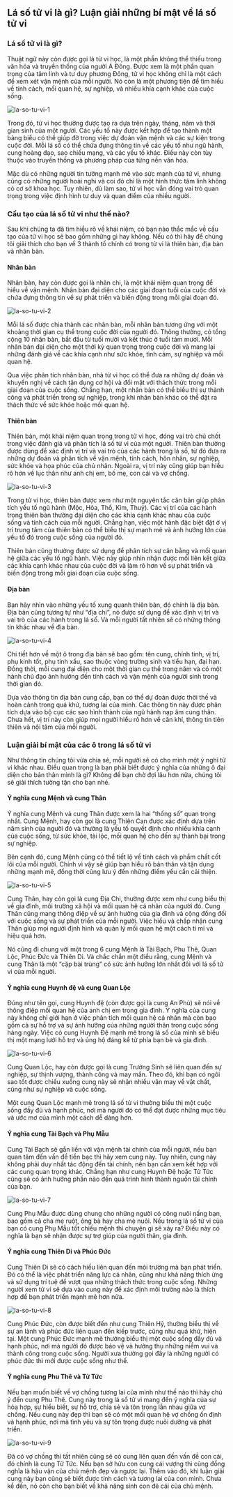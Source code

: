 ## Lá số tử vi là gì? Luận giải những bí mật về lá số tử vi

### Lá số tử vi là gì?

Thuật ngữ này còn được gọi là tử vi học, là một phần không thể thiếu trong văn hóa và truyền thống của người Á Đông. Được xem là một phần quan trọng của tâm linh và tư duy phương Đông, tử vi học không chỉ là một cách để xem xét vận mệnh của mỗi người. Nó còn là một phương tiện để tìm hiểu về tính cách, mối quan hệ, sự nghiệp, và nhiều khía cạnh khác của cuộc sống.

![la-so-tu-vi-1](la-so-tu-vi-1)

Trong đó, tử vi học thường được tạo ra dựa trên ngày, tháng, năm và thời gian sinh của một người. Các yếu tố này được kết hợp để tạo thành một bảng biểu có thể giúp đỡ trong việc dự đoán vận mệnh và các sự kiện trong cuộc đời. Mỗi lá số có thể chứa đựng thông tin về các yếu tố như ngũ hành, cung hoàng đạo, sao chiếu mạng, và các yếu tố khác. Điều này còn tùy thuộc vào truyền thống và phương pháp của từng nền văn hóa.

Mặc dù có những người tin tưởng mạnh mẽ vào sức mạnh của tử vi, nhưng cũng có những người hoài nghi và coi đó chỉ là một hình thức tâm linh không có cơ sở khoa học. Tuy nhiên, dù làm sao, tử vi học vẫn đóng vai trò quan trọng trong việc định hình tư duy và quan điểm của nhiều người.

### Cấu tạo của lá số tử vi như thế nào?

Sau khi chúng ta đã tìm hiểu rõ về khái niệm, có bạn nào thắc mắc về cấu tạo của tử vi học sẽ bao gồm những gì hay không. Nếu có thì hãy để chúng tôi giải thích cho bạn về 3 thành tố chính có trong tử vi là thiên bàn, địa bàn và nhân bàn.

#### Nhân bàn

Nhân bàn, hay còn được gọi là nhân chi, là một khái niệm quan trọng để hiểu về vận mệnh. Nhân bàn đại diện cho các giai đoạn tuổi của cuộc đời và chứa đựng thông tin về sự phát triển và biến động trong mỗi giai đoạn đó.

![la-so-tu-vi-2](la-so-tu-vi-2)

Mỗi lá số được chia thành các nhân bàn, mỗi nhân bàn tương ứng với một khoảng thời gian cụ thể trong cuộc đời của người đó. Thông thường, có tổng cộng 10 nhân bàn, bắt đầu từ tuổi mười và kết thúc ở tuổi tám mươi. Mỗi nhân bàn đại diện cho một thời kỳ quan trọng trong cuộc đời và mang lại những đánh giá về các khía cạnh như sức khỏe, tình cảm, sự nghiệp và mối quan hệ.

Qua việc phân tích nhân bàn, nhà tử vi học có thể đưa ra những dự đoán và khuyến nghị về cách tận dụng cơ hội và đối mặt với thách thức trong mỗi giai đoạn của cuộc sống. Chẳng hạn, một nhân bàn có thể biểu thị sự thành công và phát triển trong sự nghiệp, trong khi nhân bàn khác có thể đặt ra thách thức về sức khỏe hoặc mối quan hệ.

#### Thiên bàn

Thiên bàn, một khái niệm quan trọng trong tử vi học, đóng vai trò chủ chốt trong việc đánh giá và phân tích lá số tử vi của một người. Thiên bàn thường được dùng để xác định vị trí và vai trò của các hành trong lá số, từ đó đưa ra những dự đoán và phân tích về vận mệnh, tính cách, hôn nhân, sự nghiệp, sức khỏe và họa phúc của chủ nhân. Ngoài ra, vị trí này cũng giúp bạn hiểu rõ hơn về lục thân như anh chị em, bố mẹ, con cái và vợ chồng.

![la-so-tu-vi-3](la-so-tu-vi-3)

Trong tử vi học, thiên bàn được xem như một nguyên tắc căn bản giúp phân tích yếu tố ngũ hành (Mộc, Hỏa, Thổ, Kim, Thuỷ). Các vị trí của các hành trong thiên bàn thường đại diện cho các khía cạnh khác nhau của cuộc sống và tính cách của mỗi người. Chẳng hạn, việc một hành đặc biệt đặt ở vị trí trung tâm của thiên bàn có thể biểu thị sự mạnh mẽ và ảnh hưởng lớn của yếu tố đó trong cuộc sống của người đó.

Thiên bàn cũng thường được sử dụng để phân tích sự cân bằng và mối quan hệ giữa các yếu tố ngũ hành. Việc này giúp nhìn nhận được mối liên kết giữa các khía cạnh khác nhau của cuộc đời và làm rõ hơn về sự phát triển và biến động trong mỗi giai đoạn của cuộc sống.

#### Địa bàn

Bạn hãy nhìn vào những yếu tố xung quanh thiên bàn, đó chính là địa bàn. Địa bàn cũng tương tự như “địa chỉ”, nó được sử dụng để xác định vị trí và vai trò của các hành trong lá số. Và mỗi người tất nhiên sẽ có những thông tin khác nhau về địa bàn.

![la-so-tu-vi-4](la-so-tu-vi-4)

Chi tiết hơn về một ô trong địa bàn sẽ bao gồm: tên cung, chính tinh, vị trí, phụ kinh tốt, phụ tinh xấu, sao thuộc vòng trường sinh và tiểu hạn, đại hạn. Đồng thời, mỗi cung đại diện cho một thời gian cụ thể trong năm và có một hành chủ đạo ảnh hưởng đến tính cách và vận mệnh của người sinh trong thời gian đó.

Dựa vào thông tin địa bàn cung cấp, bạn có thể dự đoán được thời thế và hoàn cảnh trong quá khứ, tương lai của mình. Các thông tin này được phân tích dựa vào bộ cục các sao hình thành của ngũ hành nạp âm cung thân. Chưa hết, vị trí này còn giúp mọi người hiểu rõ hơn về căn khí, thông tin tiên thiên và nội tâm của mỗi người.

### Luận giải bí mật của các ô trong lá số tử vi

Như thông tin chúng tôi vừa chia sẻ, mỗi người sẽ có cho mình một ý nghĩ tử vi khác nhau. Điều quan trọng là bạn phải biết được ý nghĩa của những ô đại diện cho bản thân mình là gì? Không để bạn chờ đợi lâu hơn nữa, chúng tôi sẽ giải thích tường tận cho bạn nhé.

#### Ý nghĩa cung Mệnh và cung Thân

Ý nghĩa cung Mệnh và cung Thân được xem là hai “thống số” quan trọng nhất. Cung Mệnh, hay còn gọi là cung Thiên Can được xác định dựa trên năm sinh của người đó và thường là yếu tố quyết định cho nhiều khía cạnh của cuộc sống, từ sức khỏe, tài lộc, mối quan hệ cho đến sự thành bại trong sự nghiệp.

Bên cạnh đó, cung Mệnh cũng có thể tiết lộ về tính cách và phẩm chất cốt lõi của mỗi người. Chính vì vậy sẽ giúp bạn hiểu rõ bản thân và tận dụng những mạnh mẽ, đồng thời cũng lưu ý đến những điểm yếu cần cải thiện.

![la-so-tu-vi-5](la-so-tu-vi-5)

Cung Thân, hay còn gọi là cung Địa Chi, thường được xem như cung biểu thị về gia đình, môi trường xã hội và mối quan hệ cá nhân của người đó. Cung Thân cũng mang thông điệp về sự ảnh hưởng của gia đình và cộng đồng đối với cuộc sống và sự phát triển của mỗi người. Việc hiểu và chấp nhận cung Thân giúp mọi người định hình và quản lý mối quan hệ một cách tỉ mỉ và hiệu quả hơn.

Nó cũng đi chung với một trong 6 cung Mệnh là Tài Bạch, Phu Thê, Quan Lộc, Phúc Đức và Thiên Di. Và chắc chắn một điều rằng, cung Mệnh và cung Thân là một “cặp bài trùng” có sức ảnh hưởng lớn nhất đối với lá số tử vi của mỗi người.

#### Ý nghĩa cung Huynh đệ và cung Quan Lộc

Đúng như tên gọi, cung Huynh đệ (còn được gọi là cung An Phù) sẽ nói về thông điệp mối quan hệ của anh chị em trong gia đình. Ý nghĩa của cung này không chỉ giới hạn ở việc phân tích mối quan hệ cá nhân mà còn bao gồm cả sự hỗ trợ và sự ảnh hưởng của những người thân trong cuộc sống hàng ngày. Việc có cung Huynh Đệ mạnh mẽ trong lá số của mình sẽ biểu thị một mạng lưới hỗ trợ và ủng hộ đáng kể từ phía bạn bè và gia đình.

![la-so-tu-vi-6](la-so-tu-vi-6)

Cung Quan Lộc, hay còn được gọi là cung Trường Sinh sẽ liên quan đến sự nghiệp, sự thịnh vượng, thành công và may mắn. Theo đó, khi bạn có ngôi sao tốt được chiếu xuống cung này sẽ nhận nhiều vận may về vật chất, cũng như sự nghiệp và cuộc sống.

Một cung Quan Lộc mạnh mẽ trong lá số tử vi thường biểu thị một cuộc sống đầy đủ và hạnh phúc, nơi mà người đó có thể đạt được những mục tiêu và ước mơ của mình một cách dễ dàng hơn.

#### Ý nghĩa cung Tài Bạch và Phụ Mẫu

Cung Tài Bạch sẽ gắn liền với vận mệnh tài chính của mỗi người, nếu bạn quan tâm đến vấn đề tiền bạc thì hãy xem cung này. Tuy nhiên, cung này không phải duy nhất tác động đến tài chính, nên bạn cần xem kết hợp với các cung quan trọng khác. Chẳng hạn như cung Huynh Đệ hoặc Tử Tức cũng sẽ có ảnh hưởng phần nào đến quá trình hình thành nguồn tài chính của bạn.

![la-so-tu-vi-7](la-so-tu-vi-7)

Cung Phụ Mẫu được dùng chung cho những người có công nuôi nấng bạn, bao gồm cả cha mẹ ruột, ông bà hay cha mẹ nuôi. Nếu trong lá số tử vi của bạn có cung Phụ Mẫu tốt chiếu mệnh thì chuyện gì sẽ xảy ra? Điều này có nghĩa là bạn sẽ nhận được sự trợ giúp của người thân, gia đình.

#### Ý nghĩa cung Thiên Di và Phúc Đức

Cung Thiên Di sẽ có cách hiểu liên quan đến môi trường mà bạn phát triển. Đó có thể là việc phát triển năng lực cá nhân, cũng như khả năng thích ứng và sử dụng trí tuệ để vượt qua những thách thức trong cuộc sống. Những người xem tử vi sẽ dựa vào cung này để xác định môi trường nào là thích hợp để bạn phát triển mạnh mẽ hơn nữa.

![la-so-tu-vi-8](la-so-tu-vi-8)

Cung Phúc Đức, còn được biết đến như cung Thiên Hỷ, thường biểu thị về sự an lành và phúc đức liên quan đến kiếp trước, cũng như quá khứ, hiện tại. Một cung Phúc Đức mạnh mẽ thường biểu thị một cuộc sống đầy đủ và hạnh phúc, nơi mà người đó được bảo vệ và hưởng thụ những niềm vui và thành công trong cuộc sống. Người xưa thường gọi đây là những người có phúc đức thì mới được cuộc sống như thế.

#### Ý nghĩa cung Phu Thê và Tử Tức

Nếu bạn muốn biết về vợ chồng tương lai của mình như thế nào thì hãy chú ý đến cung Phu Thê. Cung này trong lá số tử vi mang đến ý nghĩa của sự hòa hợp, sự hiểu biết, sự hỗ trợ, chia sẻ và tôn trọng lẫn nhau giữa vợ chồng. Nếu cung này đẹp thì bạn sẽ có một mối quan hệ vợ chồng ổn định và hạnh phúc, nơi mà tình yêu và sự tôn trọng được nuôi dưỡng và phát triển.

![la-so-tu-vi-9](la-so-tu-vi-9)

Đã có vợ chồng thì tất nhiên cũng sẽ có cung liên quan đến vấn đề con cái, đó chính là cung Tử Tức. Nếu bạn sở hữu con cung cái vượng thì cũng đồng nghĩa là hậu vận của chủ mệnh đẹp và ngược lại. Thêm vào đó, khi luận giải cung này bạn cũng sẽ biết được tính cách và tương lai của con mình. Chưa kể đến, nó còn cho bạn biết về khả năng sinh con đẻ cái của chủ mệnh.

